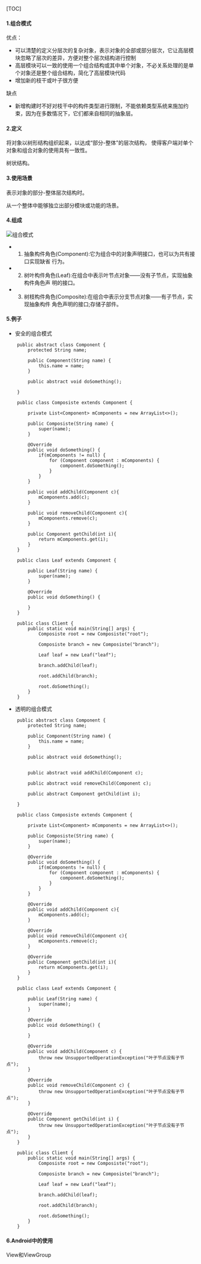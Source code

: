 [TOC]

#### 1.组合模式

优点：

- 可以清楚的定义分层次的复杂对象，表示对象的全部或部分层次，它让高层模块忽略了层次的差异，方便对整个层次结构进行控制
- 高层模块可以一致的使用一个组合结构或其中单个对象，不必关系处理的是单个对象还是整个组合结构，简化了高层模块代码
- 增加新的枝干或叶子很方便

缺点

- 新增构建时不好对枝干中的构件类型进行限制，不能依赖类型系统来施加约束，因为在多数情况下，它们都来自相同的抽象层。

#### 2.定义


将对象以树形结构组织起来，以达成“部分-整体”的层次结构， 使得客户端对单个对象和组合对象的使用具有一致性。

树状结构。


#### 3.使用场景

表示对象的部分-整体层次结构时。

从一个整体中能够独立出部分模块或功能的场景。

#### 4.组成

![组合模式](https://github.com/sparkfengbo/AndroidNotes/blob/master/PictureRes/SJMS/%E7%BB%84%E5%90%88%E6%A8%A1%E5%BC%8F%202.png?raw=true)


>

- 1) 抽象构件角色(Component):它为组合中的对象声明接口，也可以为共有接口实现缺省
行为。
- 2) 树叶构件角色(Leaf):在组合中表示叶节点对象——没有子节点，实现抽象构件角色声
明的接口。
- 3) 树枝构件角色(Composite):在组合中表示分支节点对象——有子节点，实现抽象构件
  角色声明的接口;存储子部件。

#### 5.例子

- 安全的组合模式

```
    public abstract class Component {
        protected String name;
        
        public Component(String name) {
            this.name = name;
        }
        
        public abstract void doSomething();
        
    }
    
    public class Composiste extends Component {

        private List<Component> mComponents = new ArrayList<>();
        
        public Composiste(String name) {
            super(name);
        }

        @Override
        public void doSomething() {
            if(mComponents != null) {
                for (Component component : mComponents) {
                    component.doSomething();
                }
            }
        }
        
        public void addChild(Component c){
            mComponents.add(c);
        }

        public void removeChild(Component c){
            mComponents.remove(c);
        }

        public Component getChild(int i){
            return mComponents.get(i);
        }
    }
    
    public class Leaf extends Component {

        public Leaf(String name) {
            super(name);
        }

        @Override
        public void doSomething() {
            
        }
    }
    
    public class Client {
        public static void main(String[] args) {
            Composiste root = new Composiste("root");
            
            Composiste branch = new Composiste("branch");
            
            Leaf leaf = new Leaf("leaf");

            branch.addChild(leaf);

            root.addChild(branch);

            root.doSomething();
        }
    }
```

- 透明的组合模式

```
    public abstract class Component {
        protected String name;

        public Component(String name) {
            this.name = name;
        }

        public abstract void doSomething();


        public abstract void addChild(Component c);

        public abstract void removeChild(Component c);

        public abstract Component getChild(int i);

    }

    public class Composiste extends Component {

        private List<Component> mComponents = new ArrayList<>();

        public Composiste(String name) {
            super(name);
        }

        @Override
        public void doSomething() {
            if(mComponents != null) {
                for (Component component : mComponents) {
                    component.doSomething();
                }
            }
        }
        
        @Override
        public void addChild(Component c){
            mComponents.add(c);
        }
        
        @Override
        public void removeChild(Component c){
            mComponents.remove(c);
        }

        @Override
        public Component getChild(int i){
            return mComponents.get(i);
        }
    }

    public class Leaf extends Component {

        public Leaf(String name) {
            super(name);
        }

        @Override
        public void doSomething() {

        }

        @Override
        public void addChild(Component c) {
            throw new UnsupportedOperationException("叶子节点没有子节点");
        }

        @Override
        public void removeChild(Component c) {
            throw new UnsupportedOperationException("叶子节点没有子节点");
        }

        @Override
        public Component getChild(int i) {
            throw new UnsupportedOperationException("叶子节点没有子节点");
        }
    }

    public class Client {
        public static void main(String[] args) {
            Composiste root = new Composiste("root");

            Composiste branch = new Composiste("branch");

            Leaf leaf = new Leaf("leaf");

            branch.addChild(leaf);

            root.addChild(branch);

            root.doSomething();
        }
    }
```

#### 6.Android中的使用

View和ViewGroup
